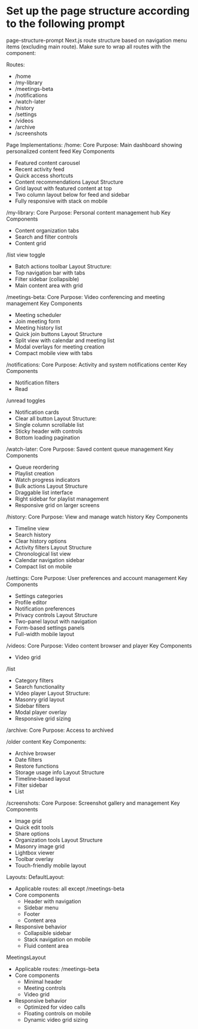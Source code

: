 # Set up the page structure according to the following prompt

page-structure-prompt
Next.js route structure based on navigation menu items (excluding main route). Make sure to wrap all routes with the component:

Routes:

- /home
- /my-library
- /meetings-beta
- /notifications
- /watch-later
- /history
- /settings
- /videos
- /archive
- /screenshots

Page Implementations:
/home:
Core Purpose: Main dashboard showing personalized content feed
Key Components

- Featured content carousel
- Recent activity feed
- Quick access shortcuts
- Content recommendations
Layout Structure
- Grid layout with featured content at top
- Two column layout below for feed and sidebar
- Fully responsive with stack on mobile

/my-library:
Core Purpose: Personal content management hub
Key Components

- Content organization tabs
- Search and filter controls
- Content grid

/list view toggle

- Batch actions toolbar
Layout Structure:
- Top navigation bar with tabs
- Filter sidebar (collapsible)
- Main content area with grid

/meetings-beta:
Core Purpose: Video conferencing and meeting management
Key Components

- Meeting scheduler
- Join meeting form
- Meeting history list
- Quick join buttons
Layout Structure
- Split view with calendar and meeting list
- Modal overlays for meeting creation
- Compact mobile view with tabs

/notifications:
Core Purpose: Activity and system notifications center
Key Components

- Notification filters
- Read

/unread toggles

- Notification cards
- Clear all button
Layout Structure:
- Single column scrollable list
- Sticky header with controls
- Bottom loading pagination

/watch-later:
Core Purpose: Saved content queue management
Key Components

- Queue reordering
- Playlist creation
- Watch progress indicators
- Bulk actions
Layout Structure
- Draggable list interface
- Right sidebar for playlist management
- Responsive grid on larger screens

/history:
Core Purpose: View and manage watch history
Key Components

- Timeline view
- Search history
- Clear history options
- Activity filters
Layout Structure
- Chronological list view
- Calendar navigation sidebar
- Compact list on mobile

/settings:
Core Purpose: User preferences and account management
Key Components

- Settings categories
- Profile editor
- Notification preferences
- Privacy controls
Layout Structure
- Two-panel layout with navigation
- Form-based settings panels
- Full-width mobile layout

/videos:
Core Purpose: Video content browser and player
Key Components

- Video grid

/list

- Category filters
- Search functionality
- Video player
Layout Structure:
- Masonry grid layout
- Sidebar filters
- Modal player overlay
- Responsive grid sizing

/archive:
Core Purpose: Access to archived

/older content
Key Components:

- Archive browser
- Date filters
- Restore functions
- Storage usage info
Layout Structure
- Timeline-based layout
- Filter sidebar
- List

/screenshots:
Core Purpose: Screenshot gallery and management
Key Components

- Image grid
- Quick edit tools
- Share options
- Organization tools
Layout Structure
- Masonry image grid
- Lightbox viewer
- Toolbar overlay
- Touch-friendly mobile layout

Layouts:
DefaultLayout:

- Applicable routes: all except /meetings-beta
- Core components
  - Header with navigation
  - Sidebar menu
  - Footer
  - Content area
- Responsive behavior
  - Collapsible sidebar
  - Stack navigation on mobile
  - Fluid content area

MeetingsLayout

- Applicable routes: /meetings-beta
- Core components
  - Minimal header
  - Meeting controls
  - Video grid
- Responsive behavior
  - Optimized for video calls
  - Floating controls on mobile
  - Dynamic video grid sizing

</page-structure-prompt>
